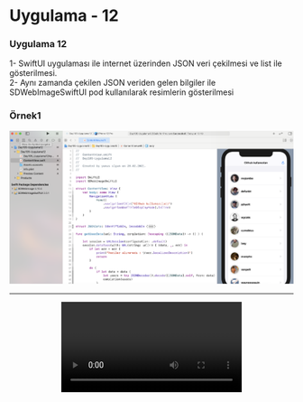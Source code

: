 # Uygulama - 12

<p>
  <h3>Uygulama 12</h3>
  1- SwiftUI uygulaması ile internet üzerinden JSON veri çekilmesi ve list ile gösterilmesi.<br>
  2- Aynı zamanda çekilen JSON veriden gelen bilgiler ile SDWebImageSwiftUI pod kullanılarak resimlerin gösterilmesi
</p>


<p align="center">
  <h3>Örnek1</h3>
  <img src="1.png" width="800">
</p>
<hr>


<p align="center">
<video width="320" controls>
  <source src="1.mp4" type="video/mp4">
</video>
</p>
